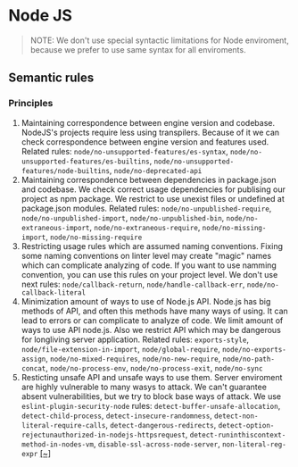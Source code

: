 # Node JS

> NOTE: We don't use special syntactic limitations for Node enviroment, because we prefer to use same syntax for all enviroments.
## Semantic rules
### Principles

1. Maintaining correspondence between engine version and codebase. NodeJS's projects require less using transpilers. Because of it we can check correspondence between engine version and features used. Related rules: `node/no-unsupported-features/es-syntax`, `node/no-unsupported-features/es-builtins`, `node/no-unsupported-features/node-builtins`, `node/no-deprecated-api`
2. Maintaining correspondence between dependencies in package.json and codebase. We check correct usage dependencies for publising our project as npm package. We restrict to use unexist files or undefined at package.json modules. Related rules: `node/no-unpublished-require`, `node/no-unpublished-import`, `node/no-unpublished-bin`, `node/no-extraneous-import`, `node/no-extraneous-require`, `node/no-missing-import`, `node/no-missing-require`
3. Restricting usage rules which are assumed naming conventions. Fixing some naming conventions on linter level may create "magic" names which can complicate analyzing of code. If you want to use namming convention, you can use this rules on your project level. We don't use next rules: `node/callback-return`, `node/handle-callback-err`, `node/no-callback-literal`
4. Minimization amount of ways to use of Node.js API. Node.js has big methods of API, and often this methods have many ways of using. It can lead to errors or can complicate to analyze of code. We limit amount of ways to use API node.js. Also we restrict API which may be dangerous for longliving server application. Related rules: `exports-style`, `node/file-extension-in-import`, `node/global-require`, `node/no-exports-assign`, `node/no-mixed-requires`, `node/no-new-require`, `node/no-path-concat`, `node/no-process-env`, `node/no-process-exit`, `node/no-sync`
5. Resticting unsafe API and unsafe ways to use them. Server enviroment are highly vulnerable to many wasys to attack. We can't guarantee absent vulnerabilities, but we try to block base ways of attack. We use `eslint-plugin-security-node` rules: `detect-buffer-unsafe-allocation`, `detect-child-process`, `detect-insecure-randomness`, `detect-non-literal-require-calls`, `detect-dangerous-redirects`, `detect-option-rejectunauthorized-in-nodejs-httpsrequest`, `detect-runinthiscontext-method-in-nodes-vm`, `disable-ssl-across-node-server`, `non-literal-reg-expr`
[[~]](https://github.com/CSSSR/csssr-base-lint/blob/master/eslint/node.js#L2-L12)
